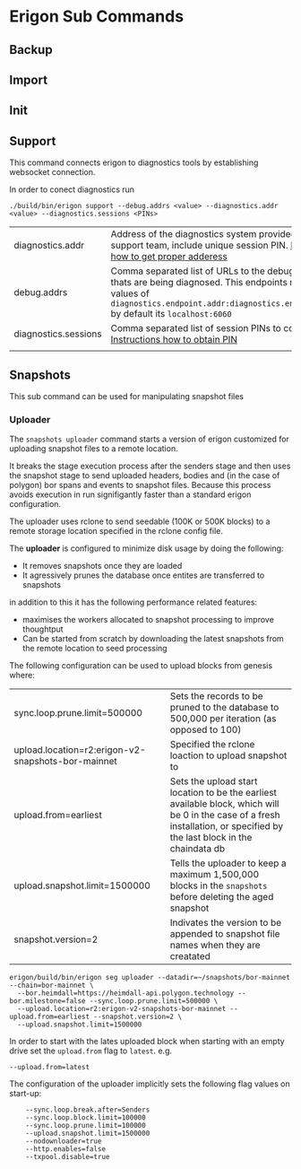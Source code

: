 # Erigon Sub Commands

## Backup

## Import

## Init

## Support

This command connects erigon to diagnostics tools by establishing websocket connection. 

In order to conect diagnostics run 
```
./build/bin/erigon support --debug.addrs <value> --diagnostics.addr <value> --diagnostics.sessions <PINs>
```

|   |   |
|---|---|
|diagnostics.addr|Address of the diagnostics system provided by the support team, include unique session PIN. [Instructions how to get proper adderess](https://github.com/erigontech/diagnostics?tab=readme-ov-file#step-4)|
|debug.addrs|Comma separated list of URLs to the debug endpoints thats are being diagnosed. This endpoints must mutch values of `diagnostics.endpoint.addr:diagnostics.endpoint.port` by default its `localhost:6060`|
|diagnostics.sessions|Comma separated list of session PINs to connect to [Instructions how to obtain PIN](https://github.com/erigontech/diagnostics?tab=readme-ov-file#step-2)|
|||


## Snapshots

This sub command can be used for manipulating snapshot files

### Uploader

The `snapshots uploader` command starts a version of erigon customized for uploading snapshot files to
a remote location.  

It breaks the stage execution process after the senders stage and then uses the snapshot stage to send
uploaded headers, bodies and (in the case of polygon) bor spans and events to snapshot files.  Because 
this process avoids execution in run signifigantly faster than a standard erigon configuration.

The uploader uses rclone to send seedable (100K or 500K blocks) to a remote storage location specified
in the rclone config file.

The **uploader** is configured to minimize disk usage by doing the following:

* It removes snapshots once they are loaded
* It agressively prunes the database once entites are transferred to snapshots

in addition to this it has the following performance related features:

* maximises the workers allocated to snapshot processing to improve thoughtput
* Can be started from scratch by downloading the latest snapshots from the remote location to seed processing

The following configuration can be used to upload blocks from genesis where:

|   |   |
|---|---|
| sync.loop.prune.limit=500000  | Sets the records to be pruned to the database to 500,000 per iteration (as opposed to 100)  |
| upload.location=r2:erigon-v2-snapshots-bor-mainnet | Specified the rclone loaction to upload snapshot to |
| upload.from=earliest | Sets the upload start location to be the earliest available block, which will be 0 in the case of a fresh installation, or specified by the last block in the chaindata db |
| upload.snapshot.limit=1500000 | Tells the uploader to keep a maximum 1,500,000 blocks in the `snapshots` before deleting the aged snapshot |
| snapshot.version=2 | Indivates the version to be appended to snapshot file names when they are creatated|


```shell
erigon/build/bin/erigon seg uploader --datadir=~/snapshots/bor-mainnet --chain=bor-mainnet \
  --bor.heimdall=https://heimdall-api.polygon.technology --bor.milestone=false --sync.loop.prune.limit=500000 \
  --upload.location=r2:erigon-v2-snapshots-bor-mainnet --upload.from=earliest --snapshot.version=2 \
  --upload.snapshot.limit=1500000 
```

In order to start with the lates uploaded block when starting with an empty drive set the `upload.from` flag to `latest`.  e.g. 

```shell
--upload.from=latest
```

The configuration of the uploader implicitly sets the following flag values on start-up:

```shell
    --sync.loop.break.after=Senders
	--sync.loop.block.limit=100000
	--sync.loop.prune.limit=100000
	--upload.snapshot.limit=1500000 
	--nodownloader=true
	--http.enables=false
	--txpool.disable=true
```
